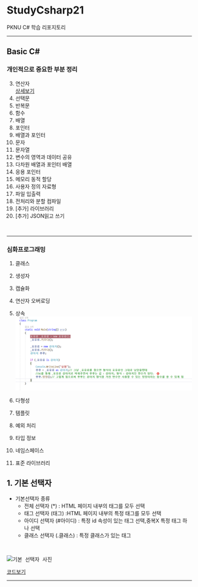 # StudyCsharp21
PKNU C# 학습 리포지토리

---------------------------------

## Basic C#

### 개인적으로 중요한 부분 정리

3. 연산자<br>
  [상세보기](https://github.com/guemin96/StudyCsharp21/tree/main/chap03/Chap03APP)<br>
4. 선택문
5. 반복문
6. 함수
7. 배열
8. 포인터
9. 배열과 포인터
10. 문자
11. 문자열
12. 변수의 영역과 데이터 공유
13. 다차원 배열과 포인터 배열
14. 응용 포인터
15. 메모리 동적 할당
16. 사용자 정의 자료형
17. 파일 입출력
18. 전처리와 분할 컴파일
19. [추가] 라이브러리
20. [추가] JSON읽고 쓰기
  
<br>

---------------------------------

### 심화프로그래밍

1. 클래스
2. 생성자
3. 캡슐화
4. 연산자 오버로딩
5. 상속
<kbd>![상속 클래스 ](https://github.com/guemin96/StudyCsharp21/blob/main/chap07(%EC%83%81%EC%86%8D)/%EC%82%AC%EC%A7%84/%EC%83%81%EC%86%8D%20%ED%98%95%EC%8B%9D%20%EB%B0%8F%20%EA%B0%92.PNG)<br></kbd>

6. 다형성
7. 템플릿
8. 예외 처리
9. 타입 정보
10. 네임스페이스
11. 표준 라이브러리





## 1. 기본 선택자 
- 기본선택자 종류
  - 전체 선택자 (\*\) : HTML 페이지 내부의 태그를 모두 선택
  - 태그 선택자 (태그) :HTML 페이지 내부의 특정 태그를 모두 선택
  - 아이디 선택자 (#아이디) : 특정 id 속성이 있는 태그 선택,중복X 특정 태그 하나 선택
  - 클래스 선택자 (.클래스) : 특정 클래스가 있는 태그
<br>

<kbd>![기본 선택자 사진](https://user-images.githubusercontent.com/77951835/110293867-72f04080-8032-11eb-8257-b59b6dc86eca.JPG)<br></kbd>


[코드보기](https://github.com/guemin96/StudyHtml/blob/main/02_CSS/%EC%86%8D%EC%84%B1%20%EC%84%A0%ED%83%9D%EC%9E%90_test.html)

---------------------------------
